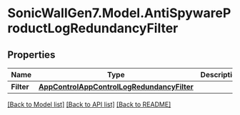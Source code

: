 # SonicWallGen7.Model.AntiSpywareProductLogRedundancyFilter

## Properties

Name | Type | Description | Notes
------------ | ------------- | ------------- | -------------
**Filter** | [**AppControlAppControlLogRedundancyFilter**](AppControlAppControlLogRedundancyFilter.md) |  | [optional] 

[[Back to Model list]](../README.md#documentation-for-models) [[Back to API list]](../README.md#documentation-for-api-endpoints) [[Back to README]](../README.md)

